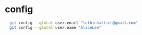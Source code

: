 # config

```bash
  git config --global user.email "lethinhattinh@gmail.com"
  git config --global user.name "AliceLee"
```
